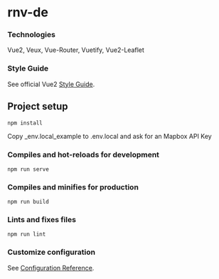 # rnv-de

### Technologies

Vue2, Veux, Vue-Router, Vuetify, Vue2-Leaflet

### Style Guide

See official Vue2 [Style Guide](https://vuejs.org/v2/style-guide/).

## Project setup

```
npm install
```

Copy \_env.local_example to .env.local and ask for an Mapbox API Key

### Compiles and hot-reloads for development

```
npm run serve
```

### Compiles and minifies for production

```
npm run build
```

### Lints and fixes files

```
npm run lint
```

### Customize configuration

See [Configuration Reference](https://cli.vuejs.org/config/).

